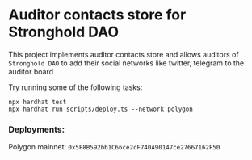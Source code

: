 # Auditor contacts store for Stronghold DAO

This project implements auditor contacts store and allows auditors of `Stronghold DAO` to add their social networks like twitter, telegram to the auditor board

Try running some of the following tasks:

```shell
npx hardhat test
npx hardhat run scripts/deploy.ts --network polygon
```

### Deployments:
Polygon mainnet: `0x5F8B592bb1C66ce2cF740A90147ce27667162F50`